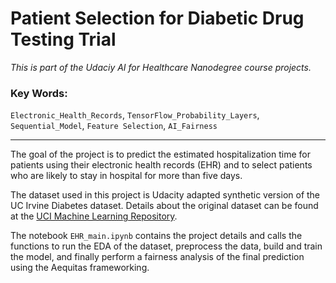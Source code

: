 # Patient Selection for Diabetic Drug Testing Trial
*This is part of the Udaciy AI for Healthcare Nanodegree course projects.*

### Key Words:
`Electronic_Health_Records`, `TensorFlow_Probability_Layers`, `Sequential_Model`, `Feature Selection`, `AI_Fairness`    

------------
The goal of the project is to predict the estimated hospitalization time for patients using their electronic health records (EHR) and to select patients who are likely to stay in hospital for more than five days.     

The dataset used in this project is Udacity adapted synthetic version of the UC Irvine Diabetes dataset. Details about the original dataset can be found at the [UCI Machine Learning Repository](https://archive.ics.uci.edu/ml/datasets/Diabetes+130-US+hospitals+for+years+1999-2008). 

The notebook `EHR_main.ipynb` contains the project details and calls the functions to run the EDA of the dataset, preprocess the data, build and train the model, and finally perform a fairness analysis of the final prediction using the Aequitas frameworking. 

